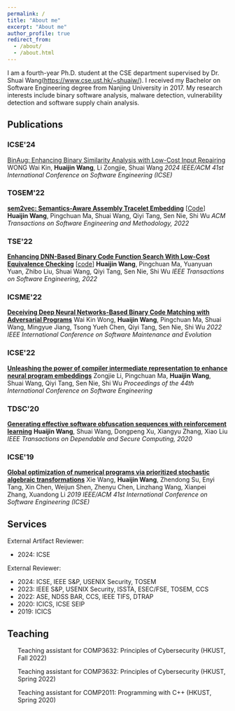 ```yaml
---
permalink: /
title: "About me"
excerpt: "About me"
author_profile: true
redirect_from: 
  - /about/
  - /about.html
---
```


I am a fourth-year Ph.D. student at the CSE department supervised by Dr. Shuai Wang(https://www.cse.ust.hk/~shuaiw/). I received my Bachelor on Software Engineering degree from Nanjing University in 2017. My research interests include binary software analysis, malware detection, vulnerability detection and software supply chain analysis.

Publications
------

### ICSE'24
[BinAug: Enhancing Binary Similarity Analysis with Low-Cost Input Repairing](https://conf.researchr.org/details/icse-2024/icse-2024-research-track/46/BinAug-Enhancing-Binary-Similarity-Analysis-with-Low-Cost-Input-Repairing)
WONG Wai Kin, **Huaijin Wang**, Li Zongjie, Shuai Wang
*2024 IEEE/ACM 41st International Conference on Software Engineering (ICSE)*

### TOSEM'22
[**sem2vec: Semantics-Aware Assembly Tracelet Embedding**](https://dl.acm.org/doi/abs/10.1145/3569933) [[Code](https://github.com/sem2vec)]
**Huaijin Wang**, Pingchuan Ma, Shuai Wang, Qiyi Tang, Sen Nie, Shi Wu
*ACM Transactions on Software Engineering and Methodology, 2022*

### TSE'22
[**Enhancing DNN-Based Binary Code Function Search With Low-Cost Equivalence Checking**](https://ieeexplore.ieee.org/abstract/document/9707874/) [[code](https://github.com/computer-analysis/BinUSE)]
**Huaijin Wang**, Pingchuan Ma, Yuanyuan Yuan, Zhibo Liu, Shuai Wang, Qiyi Tang, Sen Nie, Shi Wu
*IEEE Transactions on Software Engineering, 2022*

### ICSME'22
[**Deceiving Deep Neural Networks-Based Binary Code Matching with Adversarial Programs**](https://ieeexplore.ieee.org/abstract/document/9978244/)
Wai Kin Wong, **Huaijin Wang**, Pingchuan Ma, Shuai Wang, Mingyue Jiang, Tsong Yueh Chen, Qiyi Tang, Sen Nie, Shi Wu
*2022 IEEE International Conference on Software Maintenance and Evolution*

### ICSE'22
[**Unleashing the power of compiler intermediate representation to enhance neural program embeddings**](https://arxiv.org/pdf/2204.09191)
Zongjie Li, Pingchuan Ma, **Huaijin Wang**, Shuai Wang, Qiyi Tang, Sen Nie, Shi Wu
*Proceedings of the 44th International Conference on Software Engineering*

### TDSC'20
[**Generating effective software obfuscation sequences with reinforcement learning**](https://ieeexplore.ieee.org/abstract/document/9275317/)
**Huaijin Wang**, Shuai Wang, Dongpeng Xu, Xiangyu Zhang, Xiao Liu
*IEEE Transactions on Dependable and Secure Computing, 2020*

### ICSE'19
[**Global optimization of numerical programs via prioritized stochastic algebraic transformations**](https://ieeexplore.ieee.org/abstract/document/8812093/)
Xie Wang, **Huaijin Wang**, Zhendong Su, Enyi Tang, Xin Chen, Weijun Shen, Zhenyu Chen, Linzhang Wang, Xianpei Zhang, Xuandong Li
*2019 IEEE/ACM 41st International Conference on Software Engineering (ICSE)*

Services
------
External Artifact Reviewer:
 - 2024: ICSE

External Reviewer:
 - 2024: ICSE, IEEE S&P, USENIX Security, TOSEM
 - 2023: IEEE S&P, USENIX Security, ISSTA, ESEC/FSE, TOSEM, CCS
 - 2022: ASE, NDSS BAR, CCS, IEEE TIFS, DTRAP
 - 2020: ICICS, ICSE SEIP
 - 2019: ICICS

<!-- External Artifact Reviewer:
 - 2020: ICSE
 - 2019: SOSP -->

Teaching
------
  <ul>Teaching assistant for COMP3632: Principles of Cybersecurity (HKUST, Fall 2022)</ul>
  <ul>Teaching assistant for COMP3632: Principles of Cybersecurity (HKUST, Spring 2022)</ul>
  <ul>Teaching assistant for COMP2011: Programming with C++ (HKUST, Spring 2020)</ul>
